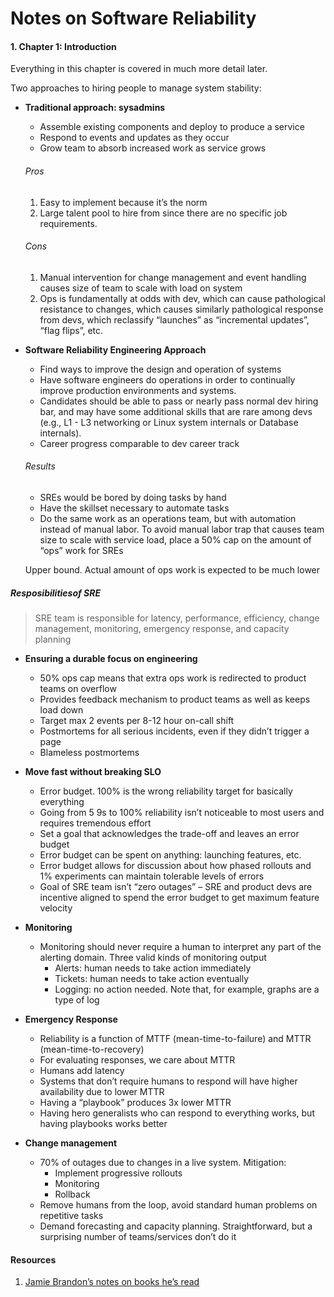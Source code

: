 # Notes on Software Reliability

#### 1. Chapter 1: Introduction

Everything in this chapter is covered in much more detail later.

Two approaches to hiring people to manage system stability:

- <b>Traditional approach: sysadmins</b>

  - Assemble existing components and deploy to produce a service
  - Respond to events and updates as they occur
  - Grow team to absorb increased work as service grows
  
  
  ###### Pros
    1. Easy to implement because it’s the norm
    2. Large talent pool to hire from since there are no specific job requirements.
    
  ###### Cons
    1. Manual intervention for change management and event handling causes size of team to scale with load on system
    2. Ops is fundamentally at odds with dev, which can cause pathological resistance to changes, which causes similarly pathological response from devs, which reclassify “launches” as “incremental updates”, “flag flips”, etc.
    

- <b> Software Reliability Engineering Approach </b>
  - Find ways to improve the design and operation of systems 
  - Have software engineers do operations in order to continually improve production environments and systems.
  - Candidates should be able to pass or nearly pass normal dev hiring bar, and may have some additional skills that are rare among devs (e.g., L1 - L3 networking or Linux system internals or Database internals).
  - Career progress comparable to dev career track

  ###### Results
  - SREs would be bored by doing tasks by hand
  - Have the skillset necessary to automate tasks
  - Do the same work as an operations team, but with automation instead of manual labor. To avoid manual labor trap that causes team size to scale with service load, place a 50% cap on the amount of “ops” work for SREs

  Upper bound. Actual amount of ops work is expected to be much lower

##### Resposibilitiesof SRE

> SRE team is responsible for latency, performance, efficiency, change management, monitoring, emergency response, and capacity planning

- <b> Ensuring a durable focus on engineering</b>
  - 50% ops cap means that extra ops work is redirected to product teams on overflow
  - Provides feedback mechanism to product teams as well as keeps load down
  - Target max 2 events per 8-12 hour on-call shift
  - Postmortems for all serious incidents, even if they didn’t trigger a page
  - Blameless postmortems

- <b> Move fast without breaking SLO</b>
  - Error budget. 100% is the wrong reliability target for basically everything
  - Going from 5 9s to 100% reliability isn’t noticeable to most users and requires tremendous effort
  - Set a goal that acknowledges the trade-off and leaves an error budget
  - Error budget can be spent on anything: launching features, etc.
  - Error budget allows for discussion about how phased rollouts and 1% experiments can maintain tolerable levels of errors
  - Goal of SRE team isn’t “zero outages” – SRE and product devs are incentive aligned to spend the error budget to get maximum feature velocity

- <b>Monitoring</b>
  - Monitoring should never require a human to interpret any part of the alerting domain. Three valid kinds of monitoring output
      - Alerts: human needs to take action immediately
      - Tickets: human needs to take action eventually
      - Logging: no action needed. Note that, for example, graphs are a type of log

- <b>Emergency Response</b>
  - Reliability is a function of MTTF (mean-time-to-failure) and MTTR (mean-time-to-recovery)
  - For evaluating responses, we care about MTTR
  - Humans add latency
  - Systems that don’t require humans to respond will have higher availability due to lower MTTR
  - Having a “playbook” produces 3x lower MTTR
  - Having hero generalists who can respond to everything works, but having playbooks works better
  
- <b>Change management</b>
  - 70% of outages due to changes in a live system. Mitigation:
      - Implement progressive rollouts
      - Monitoring
      - Rollback
  - Remove humans from the loop, avoid standard human problems on repetitive tasks
  - Demand forecasting and capacity planning. Straightforward, but a surprising number of teams/services don’t do it




#### Resources

1. [ Jamie Brandon’s notes on books he’s read](http://scattered-thoughts.net/)
